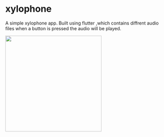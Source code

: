 # xylophone

A simple xylophone app.
Built using flutter ,which contains diffrent audio files 
when a button is pressed the audio will be played.

<img src="img/smaple" width="300">
